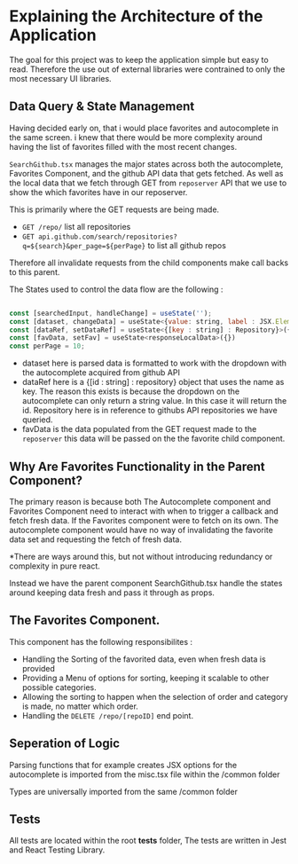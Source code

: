 # Explaining the Architecture of the Application

The goal for this project was to keep the application simple but easy to read. 
Therefore the use out of external libraries were contrained to only the most necessary UI libraries. 

## Data Query & State Management

Having decided early on, that i would place favorites and autocomplete in the same screen. i knew that there would be more complexity around having the list of favorites filled with the most recent changes.

`SearchGithub.tsx` manages the major states across both the autocomplete, Favorites Component, and the github API data that gets fetched. As well as the local data that we fetch through GET from `reposerver` API that we use to show the which favorites have in our reposerver.

This is primarily where the GET requests are being made.
- `GET /repo/` list all repositories
- `GET api.github.com/search/repositories?q=${search}&per_page=${perPage}` to list all github repos


Therefore all invalidate requests from the child components make call backs to this parent.

The States used to control the data flow are the following : 

```jsx

const [searchedInput, handleChange] = useState('');
const [dataset, changeData] = useState<{value: string, label : JSX.Element}[]>([]);
const [dataRef, setDataRef] = useState<{[key : string] : Repository}>({})
const [favData, setFav] = useState<responseLocalData>({})
const perPage = 10;

```
-  dataset here is parsed data is formatted to work with the dropdown with the autocomplete acquired from github API
-  dataRef here is a {[id : string] : repository} object that uses the name as key. The reason this exists is because the dropdown on the autocomplete can only return a string value. In this case it will return the id. Repository here is in reference to githubs API repositories we have queried.
- favData is the data populated from the GET request made to the `reposerver` this data will be passed on the the favorite child component.

## Why Are Favorites Functionality in the Parent Component?

The primary reason is because both The Autocomplete component and Favorites Component need to interact with when to trigger a callback and fetch fresh data.
If the Favorites component were to fetch on its own. The autocomplete component would have no way of invalidating the favorite data set and requesting the fetch of fresh data.

*There are ways around this, but not without introducing redundancy or complexity in pure react.

Instead we have the parent component SearchGithub.tsx handle the states around keeping data fresh and pass it through as props. 

## The Favorites Component.

This component has the following responsibilites :
- Handling the Sorting of the favorited data, even when fresh data is provided
- Providing a Menu of options for sorting, keeping it scalable to other possible categories.
- Allowing the sorting to happen when the selection of order and category is made, no matter which order.
- Handling the `DELETE /repo/[repoID]` end point.

## Seperation of Logic

Parsing functions that for example creates JSX options for the autocomplete is imported from the misc.tsx file within the /common folder

Types are universally imported from the same /common folder

## Tests 

All tests are located within the root __tests__ folder, 
The tests are written in Jest and React Testing Library.






